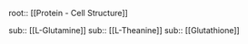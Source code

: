 root:: [[Protein - Cell Structure]]

sub:: [[L-Glutamine]]
sub:: [[L-Theanine]]
sub:: [[Glutathione]]



